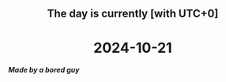 <h2 align=center>The day is currently [with UTC+0]</h2>
<h1 align=center><!--TIME BEGIN-->2024-10-21<!--TIME END--></h1>
<h5>Made by a bored guy</h5>
